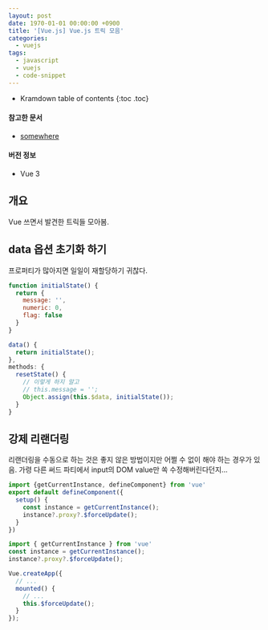 ```yaml
---
layout: post
date: 1970-01-01 00:00:00 +0900
title: '[Vue.js] Vue.js 트릭 모음'
categories:
  - vuejs
tags:
  - javascript
  - vuejs
  - code-snippet
---
```


* Kramdown table of contents
{:toc .toc}

#### 참고한 문서

- [somewhere](somewhere)

#### 버전 정보

- Vue 3


## 개요

Vue 쓰면서 발견한 트릭들 모아봄.


## data 옵션 초기화 하기

프로퍼티가 많아지면 일일이 재할당하기 귀찮다.

```js
function initialState() {
  return {  
    message: '',
    numeric: 0,
    flag: false
  }
}
```

```js
data() {
  return initialState();
},
methods: {
  resetState() {
    // 이렇게 하지 말고
    // this.message = '';
    Object.assign(this.$data, initialState());
  }
}
```


## 강제 리랜더링

리랜더링을 수동으로 하는 것은 좋지 않은 방법이지만 어쩔 수 없이 해야 하는 경우가 있음. 가령 다른 써드 파티에서 input의 DOM value만 쏙 수정해버린다던지...

```js
import {getCurrentInstance, defineComponent} from 'vue'
export default defineComponent({
  setup() {
    const instance = getCurrentInstance();
    instance?.proxy?.$forceUpdate();
  }
})
```

```js
import { getCurrentInstance } from 'vue'
const instance = getCurrentInstance();
instance?.proxy?.$forceUpdate();
```

```js
Vue.createApp({
  // ...
  mounted() {
    // ...
    this.$forceUpdate();
  }
});
```
